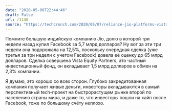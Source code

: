 ```yaml
---
date: "2020-05-08T22:44:46"
draft: False
url: /1140
source: "https://techcrunch.com/2020/05/07/reliance-jio-platforms-vista-equity-partners/"
---
```


Помните большую индийскую компанию Jio, долю в которой три недели назад купил Facebook за 5,7 млрд долларов? Ну вот за эти три недели она подорожала на 12,5%, поскольку очередная сделка (уже третья за три недели с учетом Facebook) довела её оценку до 65 млрд долларов. Сделка совершена Vista Equity Partners, это частный инвестиционный фонд, он вкладывает 1,5 млрд долларов в обмен на 2,3% компании. 

Я думаю, это хорошо со всех сторон. Глубоко закредитованная компания получает живые деньги, инвесторы вкладываются в самый перспективный tech-проект на быстрорастущем рынке второй по населению страны мира, и даже то, что инвесторы пошли на хайп после Facebook, тоже по большому счёту неплохо.
